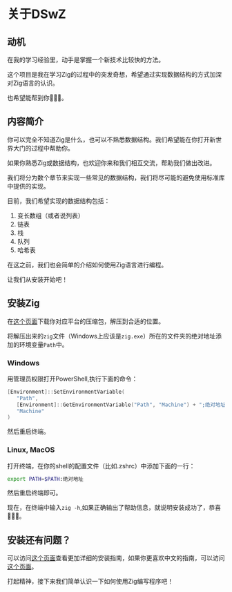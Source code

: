 # 关于DSwZ

## 动机

在我的学习经验里，动手是掌握一个新技术比较快的方法。

这个项目是我在学习Zig的过程中的突发奇想，希望通过实现数据结构的方式加深对Zig语言的认识。

也希望能帮到你🥰🥰🥰。

## 内容简介

你可以完全不知道Zig是什么，也可以不熟悉数据结构。我们希望能在你打开新世界大门的过程中帮助你。

如果你熟悉Zig或数据结构，也欢迎你来和我们相互交流，帮助我们做出改进。

我们将分为数个章节来实现一些常见的数据结构，我们将尽可能的避免使用标准库中提供的实现。

目前，我们希望实现的数据结构包括：

1. 变长数组（或者说列表）
2. 链表
3. 栈
4. 队列
5. 哈希表

在这之前，我们也会简单的介绍如何使用Zig语言进行编程。

让我们从安装开始吧！

## 安装Zig

在[这个页面](https://ziglang.org/download/)下载你对应平台的压缩包，解压到合适的位置。

将解压出来的`zig`文件（Windows上应该是`zig.exe`）所在的文件夹的绝对地址添加的环境变量`Path`中。

### Windows

用管理员权限打开PowerShell,执行下面的命令：

```powershell
[Environment]::SetEnvironmentVariable(
   "Path",
   [Environment]::GetEnvironmentVariable("Path", "Machine") + ";绝对地址",
   "Machine"
)
```

然后重启终端。

### Linux, MacOS

打开终端，在你的shell的配置文件（比如.zshrc）中添加下面的一行：

```zsh
export PATH=$PATH:绝对地址
```

然后重启终端即可。

现在，在终端中输入`zig -h`,如果正确输出了帮助信息，就说明安装成功了，恭喜🎉🎉🎉。

## 安装还有问题？

可以访问[这个页面](https://ziglang.org/learn/getting-started/)查看更加详细的安装指南，如果你更喜欢中文的指南，可以访问[这个页面](https://ziglang.org/zh-CN/learn/getting-started/)。

打起精神，接下来我们简单认识一下如何使用Zig编写程序吧！
